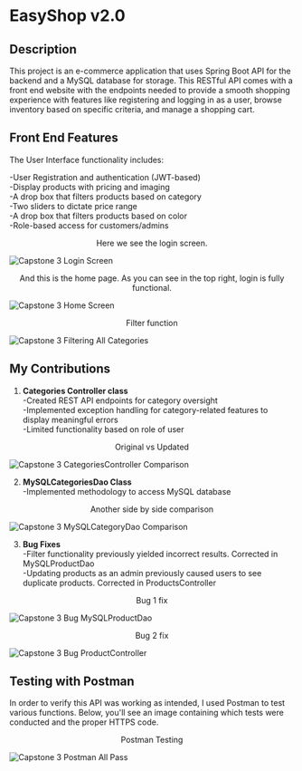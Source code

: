 # EasyShop v2.0

## Description

This project is an e-commerce application that uses Spring Boot API for the backend and a MySQL database for storage. This RESTful API comes with a front end website with the endpoints needed
to provide a smooth shopping experience with features like registering and logging in as a user, browse inventory based on specific criteria, and manage a shopping cart.

## Front End Features

The User Interface functionality includes:

-User Registration and authentication (JWT-based)  
-Display products with pricing and imaging  
-A drop box that filters products based on category   
-Two sliders to dictate price range  
-A drop box that filters products based on color  
-Role-based access for customers/admins

<div align="center">
Here we see the login screen.
</div>

![Capstone 3 Login Screen](https://github.com/user-attachments/assets/7e412e70-3b12-434f-88fb-4c4ea0220131)

<div align="center">
And this is the home page. As you can see in the top right, login is fully functional.
</div>

![Capstone 3 Home Screen](https://github.com/user-attachments/assets/67602f8c-5042-4763-a3f0-1239c50f9d56)

<div align="center">
Filter function
</div>

![Capstone 3 Filtering All Categories](https://github.com/user-attachments/assets/6c5912f0-9c09-4a0e-8430-9c407a57a862)


## My Contributions

1. **Categories Controller class**  
   -Created REST API endpoints for category oversight  
   -Implemented exception handling for category-related features to display meaningful errors  
   -Limited functionality based on role of user

<div align="center">
Original vs Updated
</div>

![Capstone 3 CategoriesController Comparison](https://github.com/user-attachments/assets/bb1a2a11-75c8-4072-830c-a29dfb092d01)
   
2. **MySQLCategoriesDao Class**  
   -Implemented methodology to access MySQL database

<div align="center">
Another side by side comparison
</div>

![Capstone 3 MySQLCategoryDao Comparison](https://github.com/user-attachments/assets/1d4c2507-5502-4a39-9fa9-a8f2942ebc78)

3. **Bug Fixes**  
   -Filter functionality previously yielded incorrect results. Corrected in MySQLProductDao  
   -Updating products as an admin previously caused users to see duplicate products. Corrected in ProductsController

<div align="center">
Bug 1 fix
</div>

![Capstone 3 Bug MySQLProductDao](https://github.com/user-attachments/assets/9827ac70-c84d-4798-a23a-e1d3f3f888bc)

<div align="center">
Bug 2 fix
</div>

![Capstone 3 Bug ProductController](https://github.com/user-attachments/assets/b1b63769-b2d0-4158-a8d2-bf7c9b8a5522)

## Testing with Postman
In order to verify this API was working as intended, I used Postman to test various functions. Below, you'll see an image containing which tests were conducted and the proper HTTPS code.

<div align="center">
Postman Testing
</div>

![Capstone 3 Postman All Pass](https://github.com/user-attachments/assets/7553dee3-663d-42e1-8ab6-eb27351d889f)
